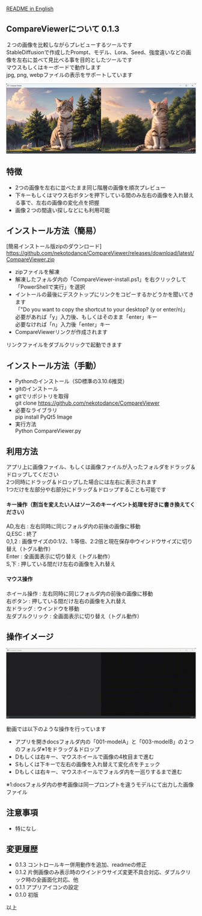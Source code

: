 [README in English](readme-en.md)

## CompareViewerについて 0.1.3
２つの画像を比較しながらプレビューするツールです  
StableDiffusionで作成したPrompt、モデル、Lora、Seed、強度違いなどの画像を左右に並べて見比べる事を目的としたツールです  
マウスもしくはキーボードで動作します  
jpg, png, webpファイルの表示をサポートしています  

![CompareViewer-image](docs/CompareViewer-image.jpg)

## 特徴
- 2つの画像を左右に並べたまま同じ階層の画像を順次プレビュー  
- 下キーもしくはマウス右ボタンを押下している間のみ左右の画像を入れ替える事で、左右の画像の変化点を把握  
- 画像２つの間違い探しなどにも利用可能  

## インストール方法（簡易）
[簡易インストール版zipのダウンロード]  
https://github.com/nekotodance/CompareViewer/releases/download/latest/CompareViewer.zip

- zipファイルを解凍
- 解凍したフォルダ内の「CompareViewer-install.ps1」を右クリックして「PowerShellで実行」を選択
- イントールの最後にデスクトップにリンクをコピーするかどうかを聞いてきます  
「"Do you want to copy the shortcut to your desktop? (y or enter/n)」  
必要があれば「y」入力後、もしくはそのまま「enter」キー  
必要なければ「n」入力後「enter」キー  
- CompareViewerリンクが作成されます

リンクファイルをダブルクリックで起動できます

## インストール方法（手動）
- Pythonのインストール（SD標準の3.10.6推奨）  
- gitのインストール  
- gitでリポジトリを取得  
    git clone https://github.com/nekotodance/CompareViewer
- 必要なライブラリ  
    pip install PyQt5 Image
- 実行方法  
    Python CompareViewer.py

## 利用方法
アプリ上に画像ファイル、もしくは画像ファイルが入ったフォルダをドラッグ＆ドロップしてください  
2つ同時にドラッグ＆ドロップした場合には左右に表示されます  
1つだけを左部分や右部分にドラッグ＆ドロップすることも可能です  

#### キー操作（割当を変えたい人はソースのキーイベント処理を好きに書き換えてください）
AD,左右   : 左右同時に同じフォルダ内の前後の画像に移動  
Q,ESC     : 終了  
0,1,2     : 画像サイズの0:1/2、1:等倍、2:2倍と現在保存中ウインドウサイズに切り替え（トグル動作）  
Enter     : 全画面表示に切り替え（トグル動作）  
S,下      : 押している間だけ左右の画像を入れ替え  

#### マウス操作
ホイール操作     : 左右同時に同じフォルダ内の前後の画像に移動  
右ボタン         : 押している間だけ左右の画像を入れ替え  
左ドラッグ       : ウインドウを移動  
左ダブルクリック  : 全画面表示に切り替え（トグル動作）  

## 操作イメージ
![Compareviewer-reference](docs/Compareviewer-reference.gif)

動画では以下のような操作を行っています  
- アプリを開きdocsフォルダ内の「001-modelA」と「003-modelB」の２つのフォルダ※1をドラッグ＆ドロップ  
- Dもしくは右キー、マウスホイールで画像の4枚目まで進む  
- Sもしくは下キーで左右の画像を入れ替えて変化点をチェック  
- Dもしくは右キー、マウスホイールでフォルダ内を一巡りするまで進む  

※1:docsフォルダ内の参考画像は同一プロンプトを違うモデルにて出力した画像ファイル

## 注意事項
- 特になし  

## 変更履歴
- 0.1.3 コントロールキー併用動作を追加、readmeの修正  
- 0.1.2 片側画像のみ表示時のウインドウサイズ変更不具合対応、ダブルクリック時の全画面化対応、他  
- 0.1.1 アプリアイコンの設定  
- 0.1.0 初版  

以上

